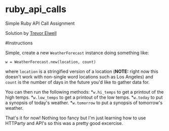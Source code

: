 # ruby_api_calls
Simple Ruby API Call Assignment

Solution by [Trevor Elwell](http://trevorelwell.me)

#Instructions

Simple, create a new `WeatherForecast` instance doing something like: 

`w = WeatherForecast.new(location, count)`

where `location` is a stringified version of a location (**NOTE:** right now this doesn't work with non-single word locations such as Los Angeles) and `count` is the number of days in the future you'd like to gather data for.

You can then run the following methods:
*`w.hi_temps` to get a printout of the high temps.
*`w.low_temps` to get a printout of the low temps.
*`w.today` to put a synopsis of today's weather.
*`w.tomorrow` to put a synopsis of tomorrow's weather.

That's it for now! Nothing too fancy but I'm just learning how to use HTTParty and API's so this was a pretty good excercise. 